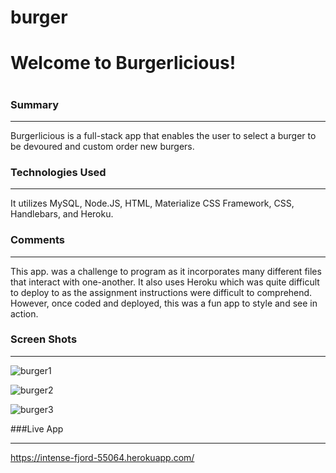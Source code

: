 # burger

<h1>Welcome to Burgerlicious!<h1>

### Summary
***
Burgerlicious is a full-stack app that enables the user to select a burger to be devoured and custom order new burgers.

### Technologies Used
***

 It utilizes MySQL, Node.JS, HTML, Materialize CSS Framework, CSS, Handlebars, and Heroku.

### Comments
***

This app. was a challenge to program as it incorporates many different files that interact with one-another. It also uses Heroku which was quite difficult to deploy to as the assignment instructions were difficult to comprehend. However, once coded and deployed, this was a fun app to style and see in action.


### Screen Shots
***
![burger1](https://user-images.githubusercontent.com/27470842/36269352-d21e106c-122d-11e8-8e5b-2db8d5df0148.PNG)

![burger2](https://user-images.githubusercontent.com/27470842/36269566-49b417c0-122e-11e8-8165-36f4e47fbe5e.PNG)

![burger3](https://user-images.githubusercontent.com/27470842/36269601-5d457bee-122e-11e8-8858-488d89f1a39f.PNG)



###Live App
***
https://intense-fjord-55064.herokuapp.com/